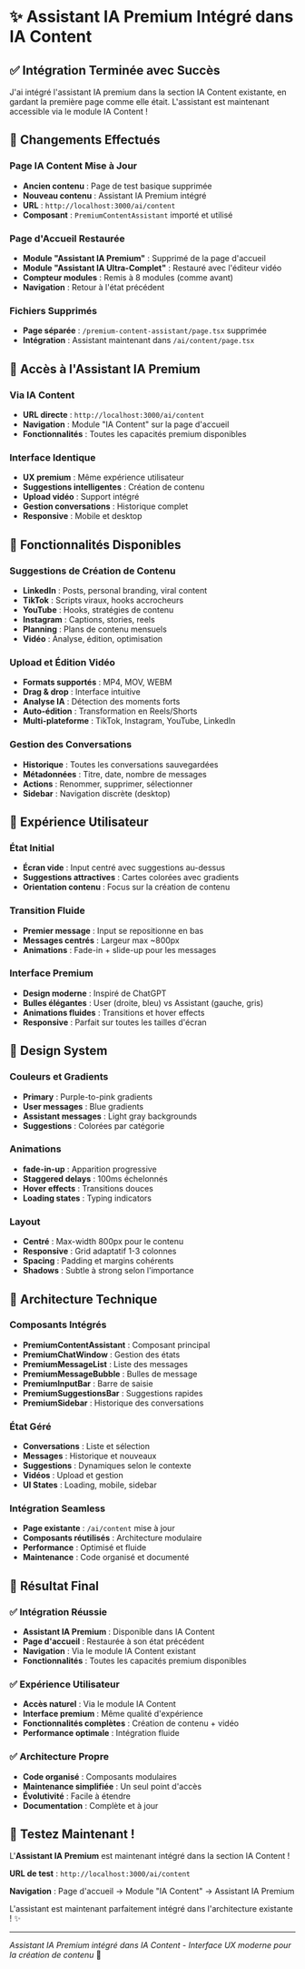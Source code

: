 # ✨ Assistant IA Premium Intégré dans IA Content

## ✅ Intégration Terminée avec Succès

J'ai intégré l'assistant IA premium dans la section IA Content existante, en gardant la première page comme elle était. L'assistant est maintenant accessible via le module IA Content !

## 🔄 **Changements Effectués**

### **Page IA Content Mise à Jour**
- **Ancien contenu** : Page de test basique supprimée
- **Nouveau contenu** : Assistant IA Premium intégré
- **URL** : `http://localhost:3000/ai/content`
- **Composant** : `PremiumContentAssistant` importé et utilisé

### **Page d'Accueil Restaurée**
- **Module "Assistant IA Premium"** : Supprimé de la page d'accueil
- **Module "Assistant IA Ultra-Complet"** : Restauré avec l'éditeur vidéo
- **Compteur modules** : Remis à 8 modules (comme avant)
- **Navigation** : Retour à l'état précédent

### **Fichiers Supprimés**
- **Page séparée** : `/premium-content-assistant/page.tsx` supprimée
- **Intégration** : Assistant maintenant dans `/ai/content/page.tsx`

## 🎯 **Accès à l'Assistant IA Premium**

### **Via IA Content**
- **URL directe** : `http://localhost:3000/ai/content`
- **Navigation** : Module "IA Content" sur la page d'accueil
- **Fonctionnalités** : Toutes les capacités premium disponibles

### **Interface Identique**
- **UX premium** : Même expérience utilisateur
- **Suggestions intelligentes** : Création de contenu
- **Upload vidéo** : Support intégré
- **Gestion conversations** : Historique complet
- **Responsive** : Mobile et desktop

## 🚀 **Fonctionnalités Disponibles**

### **Suggestions de Création de Contenu**
- **LinkedIn** : Posts, personal branding, viral content
- **TikTok** : Scripts viraux, hooks accrocheurs
- **YouTube** : Hooks, stratégies de contenu
- **Instagram** : Captions, stories, reels
- **Planning** : Plans de contenu mensuels
- **Vidéo** : Analyse, édition, optimisation

### **Upload et Édition Vidéo**
- **Formats supportés** : MP4, MOV, WEBM
- **Drag & drop** : Interface intuitive
- **Analyse IA** : Détection des moments forts
- **Auto-édition** : Transformation en Reels/Shorts
- **Multi-plateforme** : TikTok, Instagram, YouTube, LinkedIn

### **Gestion des Conversations**
- **Historique** : Toutes les conversations sauvegardées
- **Métadonnées** : Titre, date, nombre de messages
- **Actions** : Renommer, supprimer, sélectionner
- **Sidebar** : Navigation discrète (desktop)

## 📱 **Expérience Utilisateur**

### **État Initial**
- **Écran vide** : Input centré avec suggestions au-dessus
- **Suggestions attractives** : Cartes colorées avec gradients
- **Orientation contenu** : Focus sur la création de contenu

### **Transition Fluide**
- **Premier message** : Input se repositionne en bas
- **Messages centrés** : Largeur max ~800px
- **Animations** : Fade-in + slide-up pour les messages

### **Interface Premium**
- **Design moderne** : Inspiré de ChatGPT
- **Bulles élégantes** : User (droite, bleu) vs Assistant (gauche, gris)
- **Animations fluides** : Transitions et hover effects
- **Responsive** : Parfait sur toutes les tailles d'écran

## 🎨 **Design System**

### **Couleurs et Gradients**
- **Primary** : Purple-to-pink gradients
- **User messages** : Blue gradients
- **Assistant messages** : Light gray backgrounds
- **Suggestions** : Colorées par catégorie

### **Animations**
- **fade-in-up** : Apparition progressive
- **Staggered delays** : 100ms échelonnés
- **Hover effects** : Transitions douces
- **Loading states** : Typing indicators

### **Layout**
- **Centré** : Max-width 800px pour le contenu
- **Responsive** : Grid adaptatif 1-3 colonnes
- **Spacing** : Padding et margins cohérents
- **Shadows** : Subtle à strong selon l'importance

## 🔧 **Architecture Technique**

### **Composants Intégrés**
- **PremiumContentAssistant** : Composant principal
- **PremiumChatWindow** : Gestion des états
- **PremiumMessageList** : Liste des messages
- **PremiumMessageBubble** : Bulles de message
- **PremiumInputBar** : Barre de saisie
- **PremiumSuggestionsBar** : Suggestions rapides
- **PremiumSidebar** : Historique des conversations

### **État Géré**
- **Conversations** : Liste et sélection
- **Messages** : Historique et nouveaux
- **Suggestions** : Dynamiques selon le contexte
- **Vidéos** : Upload et gestion
- **UI States** : Loading, mobile, sidebar

### **Intégration Seamless**
- **Page existante** : `/ai/content` mise à jour
- **Composants réutilisés** : Architecture modulaire
- **Performance** : Optimisé et fluide
- **Maintenance** : Code organisé et documenté

## 🎉 **Résultat Final**

### ✅ **Intégration Réussie**
- **Assistant IA Premium** : Disponible dans IA Content
- **Page d'accueil** : Restaurée à son état précédent
- **Navigation** : Via le module IA Content existant
- **Fonctionnalités** : Toutes les capacités premium disponibles

### ✅ **Expérience Utilisateur**
- **Accès naturel** : Via le module IA Content
- **Interface premium** : Même qualité d'expérience
- **Fonctionnalités complètes** : Création de contenu + vidéo
- **Performance optimale** : Intégration fluide

### ✅ **Architecture Propre**
- **Code organisé** : Composants modulaires
- **Maintenance simplifiée** : Un seul point d'accès
- **Évolutivité** : Facile à étendre
- **Documentation** : Complète et à jour

## 🚀 **Testez Maintenant !**

L'**Assistant IA Premium** est maintenant intégré dans la section IA Content !

**URL de test** : `http://localhost:3000/ai/content`

**Navigation** : Page d'accueil → Module "IA Content" → Assistant IA Premium

L'assistant est maintenant parfaitement intégré dans l'architecture existante ! ✨

---

*Assistant IA Premium intégré dans IA Content - Interface UX moderne pour la création de contenu* 🎨

